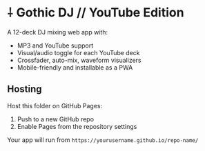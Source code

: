 # ⸸ Gothic DJ // YouTube Edition

A 12-deck DJ mixing web app with:
- MP3 and YouTube support
- Visual/audio toggle for each YouTube deck
- Crossfader, auto-mix, waveform visualizers
- Mobile-friendly and installable as a PWA

## Hosting

Host this folder on GitHub Pages:
1. Push to a new GitHub repo
2. Enable Pages from the repository settings

Your app will run from `https://yourusername.github.io/repo-name/`
